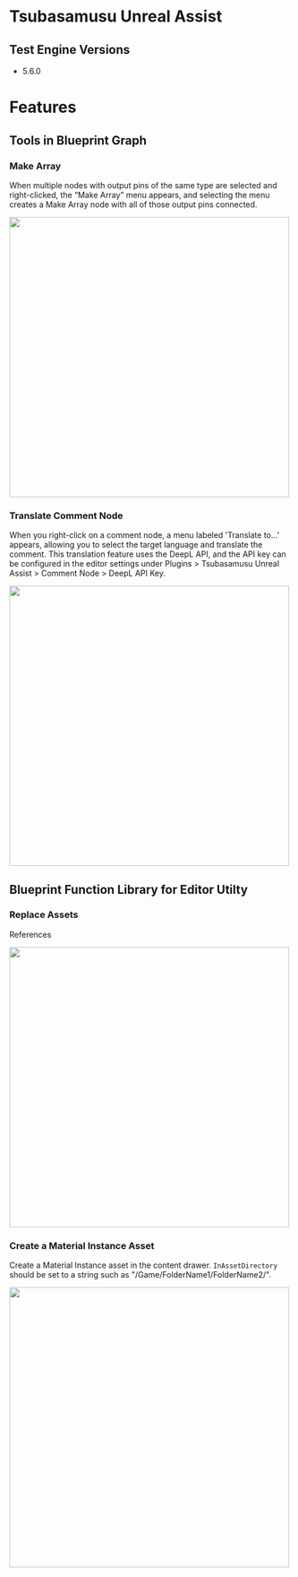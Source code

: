 # Tsubasamusu Unreal Assist
## Test Engine Versions
- 5.6.0
# Features
## Tools in Blueprint Graph
### Make Array
When multiple nodes with output pins of the same type are selected and right-clicked, the “Make Array” menu appears, and selecting the menu creates a Make Array node with all of those output pins connected.

<img width="500" src="https://github.com/user-attachments/assets/1b7cf903-4eba-44a6-b475-5e513eb4b4d5">

### Translate Comment Node
When you right-click on a comment node, a menu labeled 'Translate to...' appears, allowing you to select the target language and translate the comment. This translation feature uses the DeepL API, and the API key can be configured in the editor settings under Plugins > Tsubasamusu Unreal Assist > Comment Node > DeepL API Key.

<img width="500" src="https://github.com/user-attachments/assets/6768ed5d-5c88-42e7-b2f4-e33a4e4b24c8">

## Blueprint Function Library for Editor Utilty
### Replace Assets 

References

<img width="500" src="https://github.com/user-attachments/assets/1435b874-ef23-45e7-8ee6-03ce2aeaf54a">

### Create a Material Instance Asset
Create a Material Instance asset in the content drawer. ``InAssetDirectory`` should be set to a string such as "/Game/FolderName1/FolderName2/".

<img width="500" src="https://github.com/user-attachments/assets/dbfd43c9-612e-4861-b161-4d05109fddf1">
